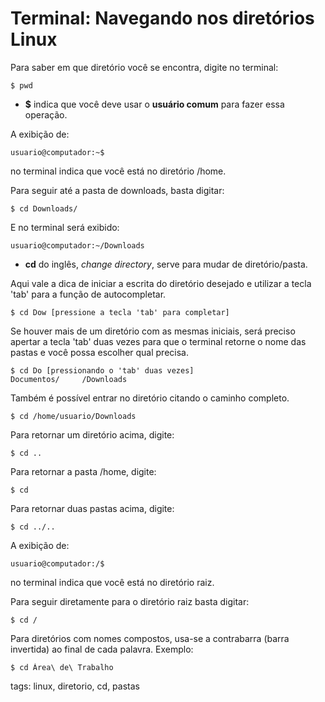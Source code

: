 # Terminal: Navegando nos diretórios Linux


Para saber em que diretório você se encontra, digite no terminal:

```
$ pwd
```

- **$** indica que você deve usar o **usuário comum** para fazer essa operação.

A exibição de:

```
usuario@computador:~$
```

no terminal indica que você está no diretório /home.

Para seguir até a pasta de downloads, basta digitar:

```
$ cd Downloads/
```

E no terminal será exibido:

```
usuario@computador:~/Downloads
```

- **cd** do inglês, *change directory*, serve para mudar de diretório/pasta.

Aqui vale a dica de iniciar a escrita do diretório desejado e utilizar a tecla 'tab' para a função de autocompletar.

```
$ cd Dow [pressione a tecla 'tab' para completar]
```

Se houver mais de um diretório com as mesmas iniciais, será preciso apertar a tecla 'tab' duas vezes para que o terminal retorne o nome das pastas e você possa escolher qual precisa.

```
$ cd Do [pressionando o 'tab' duas vezes]
Documentos/     /Downloads
```

Também é possível entrar no diretório citando o caminho completo.

```
$ cd /home/usuario/Downloads
```

Para retornar um diretório acima, digite:

```
$ cd ..
```

Para retornar a pasta /home, digite:

```
$ cd
```

Para retornar duas pastas acima, digite:

```
$ cd ../..
```

A exibição de:

```
usuario@computador:/$
```

no terminal indica que você está no diretório raiz.

Para seguir diretamente para o diretório raiz basta digitar:

```
$ cd /
```

Para diretórios com nomes compostos, usa-se a contrabarra (barra invertida) ao final de cada palavra. Exemplo:

```
$ cd Área\ de\ Trabalho
```

tags: linux, diretorio, cd, pastas
